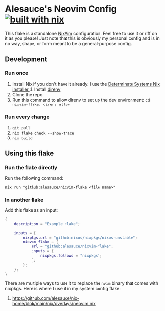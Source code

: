 # Alesauce's Neovim Config [![built with nix](https://builtwithnix.org/badge.svg)](https://builtwithnix.org)

This flake is a standalone [NixVim](https://github.com/nix-community/nixvim) configuration. Feel free to use it or riff on it as you please! Just note that this is obviously my personal config and is in no way, shape, or form meant to be a general-purpose config.

## Development
### Run once
1. Install Nix if you don't have it already. I use the [Determinate Systems Nix installer.](https://github.com/DeterminateSystems/nix-installer).1. Install [direnv](https://github.com/direnv/direnv)
1. Clone the repo
1. Run this command to allow direnv to set up the dev environment: `cd nixvim-flake; direnv allow`

### Run every change
1. `git pull`
1. `nix flake check --show-trace`
1. `nix build`

## Using this flake
### Run the flake directly
Run the following command:

```
nix run "github:alesauce/nixvim-flake <file name>"
```

### In another flake
Add this flake as an input:
```nix
{
    description = "Example flake";

    inputs = {
        nixpkgs.url = "github:nixos/nixpkgs/nixos-unstable";
        nixvim-flake = {
            url = "github:alesauce/nixvim-flake";
            inputs = {
                nixpkgs.follows = "nixpkgs";
            };
        };
    };
}
```

There are multiple ways to use it to replace the `nvim` binary that comes with nixpkgs. Here is where I use it in my system config flake:
1. https://github.com/alesauce/nix-home/blob/main/nix/overlays/neovim.nix
